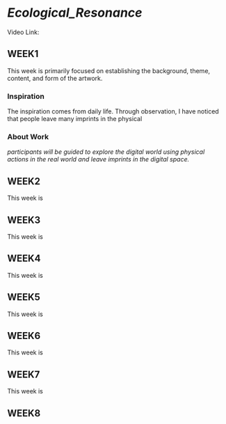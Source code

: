 # _Ecological_Resonance_
Video Link: 
## WEEK1
This week is primarily focused on establishing the background, theme, content, and form of the artwork.

### Inspiration  
The inspiration comes from daily life. Through observation, I have noticed that people leave many imprints in the physical 

### About Work  
 _participants will be guided to explore the digital world using physical actions in the real world and leave imprints in the digital space._ 
## WEEK2
This week is 

## WEEK3
This week is 

## WEEK4
This week is 

## WEEK5
This week is 

## WEEK6

This week is 
## WEEK7

This week is 
## WEEK8
